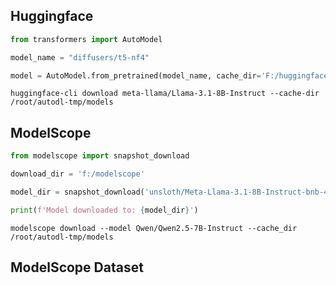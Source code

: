 ## Huggingface

```python
from transformers import AutoModel

model_name = "diffusers/t5-nf4"

model = AutoModel.from_pretrained(model_name, cache_dir='F:/huggingface')
```

```shell
huggingface-cli download meta-llama/Llama-3.1-8B-Instruct --cache-dir /root/autodl-tmp/models
```

## ModelScope

```python
from modelscope import snapshot_download

download_dir = 'f:/modelscope'

model_dir = snapshot_download('unsloth/Meta-Llama-3.1-8B-Instruct-bnb-4bit', cache_dir=download_dir)

print(f'Model downloaded to: {model_dir}')
```

```shell
modelscope download --model Qwen/Qwen2.5-7B-Instruct --cache_dir /root/autodl-tmp/models
```

## ModelScope Dataset

